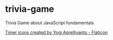 # trivia-game
Trivia Game about JavaScript fundamentals

<a href="https://www.flaticon.com/free-icons/timer" title="timer icons">Timer icons created by Yogi Aprelliyanto - Flaticon</a>